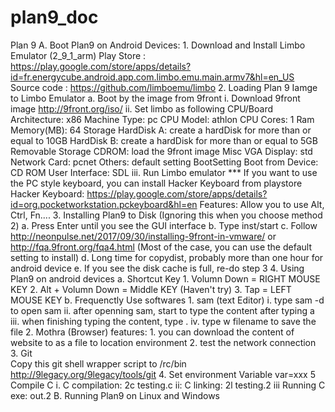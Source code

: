 # plan9_doc
Plan 9
A. Boot Plan9 on Android Devices:
     1. Download and Install Limbo Emulator (2_9_1_arm) 
          Play Store : https://play.google.com/store/apps/details?id=fr.energycube.android.app.com.limbo.emu.main.armv7&hl=en_US
          Source code : https://github.com/limboemu/limbo
     2. Loading Plan 9 Iamge to Limbo Emulator
          a. Boot by the image from 9front
             i. Download 9front image
                http://9front.org/iso/
             ii. Set limbo as following
                 CPU/Board
                  Architecture: x86
                  Machine Type: pc
                  CPU Model: athlon
                  CPU Cores: 1
                  Ram Memory(MB): 64
                 Storage
                  HardDisk A: create a hardDisk for more than or equal to 10GB
                  HardDisk B: create a hardDisk for more than or equal to 5GB
                 Removable Storage
                  CDROM: load the 9front image 
                 Misc
                  VGA Display: std
                  Network Card: pcnet
                  Others: default setting
                 BootSetting
                  Boot from Device: CD ROM
                 User Interface: SDL
              iii. Run Limbo emulator
              *** If you want to use the PC style keyboard, you can install Hacker Keyboard from playstore 
              Hacker Keyboard: https://play.google.com/store/apps/details?id=org.pocketworkstation.pckeyboard&hl=en
              Features: Allow you to use Alt, Ctrl, Fn....
     3. Installing Plan9 to Disk (Ignoring this when you choose method 2)
            a. Press Enter until you see the GUI interface
            b. Type inst/start
            c. Follow http://neonpulse.net/2017/09/30/installing-9front-in-vmware/ or http://fqa.9front.org/fqa4.html
            (Most of the case, you can use the default setting to install)
            d. Long time for copydist, probably more than one hour for android device
            e. If you see the disk cache is full, re-do step 3
     4. Using Plan9 on android devices
            a. Shortcut Key 
                1. Volumn Down = RIGHT MOUSE KEY
                2. Alt + Volumn Down = Middle KEY (Haven't try)
                3. Tap = LEFT MOUSE KEY 
            b. Frequenctly Use softwares
                1. sam (text Editor)
                   i. type sam -d to open sam
                   ii. after openning sam, start to type the content after typing a 
                   iii. when finishing typing the content, type .
                   iv. type w filename to save the file
                2. Mothra (Browser)
                   features: 1. you can download the content of website to as a file to location environment
                             2. test the network connection    
                3. Git  
                   Copy this git shell wrapper script to /rc/bin
                   http://9legacy.org/9legacy/tools/git
                4. Set environment Variable
                   var=xxx
                5  Compile C
                   i. C compilation: 2c testing.c
                   ii: C linking: 2l testing.2
                   iii Running C exe: out.2
B. Running Plan9 on Linux and Windows
